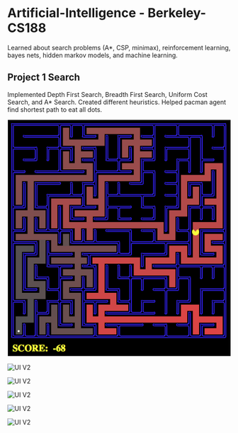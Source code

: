 # Artificial-Intelligence - Berkeley-CS188

Learned about search problems (A*, CSP, minimax), reinforcement learning, bayes nets, hidden markov models, and machine learning.


## Project 1 Search

Implemented Depth First Search, Breadth First Search, Uniform Cost Search, and A* Search. Created different heuristics. Helped pacman agent find shortest path to eat all dots.

![P1 P1](https://github.com/YFateen/AI/blob/master/Photos/P1/P1.png)

![UI V2](https://github.com/YFateen/AI/tree/master/Photos/P1/P2.png)

![UI V2](https://github.com/YFateen/AI/tree/master/Photos/P1/P3.png)

![UI V2](https://github.com/YFateen/AI/tree/master/Photos/P1/P4.png)

![UI V2](https://github.com/YFateen/AI/tree/master/Photos/P1/P5.png)

![UI V2](https://github.com/YFateen/AI/tree/master/Photos/P1/P6.png)
